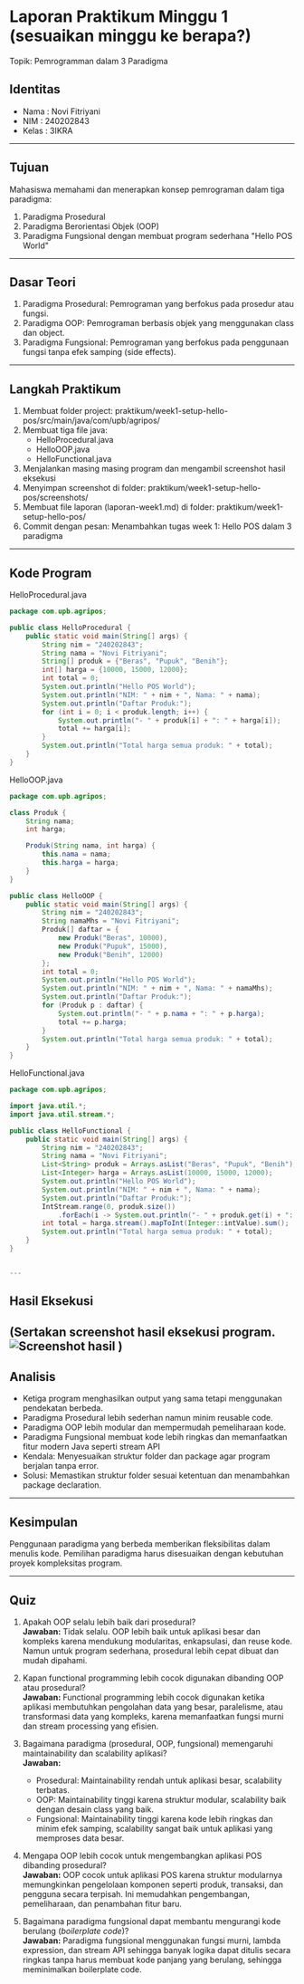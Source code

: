 # Laporan Praktikum Minggu 1 (sesuaikan minggu ke berapa?)
Topik: Pemrogramman dalam 3 Paradigma

## Identitas
- Nama  : Novi Fitriyani
- NIM   : 240202843
- Kelas : 3IKRA

---

## Tujuan
Mahasiswa memahami dan menerapkan konsep pemrograman dalam tiga paradigma:
1. Paradigma Prosedural
2. Paradigma Berorientasi Objek (OOP)
3. Paradigma Fungsional
dengan membuat program sederhana "Hello POS World"
---

## Dasar Teori
1. Paradigma Prosedural: Pemrograman yang berfokus pada prosedur atau fungsi. 
2. Paradigma OOP: Pemrograman berbasis objek yang menggunakan class dan object.  
3. Paradigma Fungsional: Pemrograman yang berfokus pada penggunaan fungsi tanpa efek samping (side effects).

---

## Langkah Praktikum
1. Membuat folder project:
    praktikum/week1-setup-hello-pos/src/main/java/com/upb/agripos/
2. Membuat tiga file java:
    - HelloProcedural.java
    - HelloOOP.java
    - HelloFunctional.java
3. Menjalankan masing masing program dan mengambil screenshot hasil eksekusi
4. Menyimpan screenshot di folder:
    praktikum/week1-setup-hello-pos/screenshots/
5. Membuat file laporan (laporan-week1.md) di folder:
    praktikum/week1-setup-hello-pos/
6. Commit dengan pesan: 
    Menambahkan tugas week 1: Hello POS dalam 3 paradigma

---

## Kode Program
HelloProcedural.java
```java
package com.upb.agripos;

public class HelloProcedural {
    public static void main(String[] args) {
        String nim = "240202843";
        String nama = "Novi Fitriyani";
        String[] produk = {"Beras", "Pupuk", "Benih"};
        int[] harga = {10000, 15000, 12000};
        int total = 0;
        System.out.println("Hello POS World");
        System.out.println("NIM: " + nim + ", Nama: " + nama);
        System.out.println("Daftar Produk:");
        for (int i = 0; i < produk.length; i++) {
            System.out.println("- " + produk[i] + ": " + harga[i]);
            total += harga[i];
        }
        System.out.println("Total harga semua produk: " + total);
    }
}
```

HelloOOP.java
```java
package com.upb.agripos;

class Produk {
    String nama;
    int harga;

    Produk(String nama, int harga) {
        this.nama = nama;
        this.harga = harga;
    }
}

public class HelloOOP {
    public static void main(String[] args) {
        String nim = "240202843";
        String namaMhs = "Novi Fitriyani";
        Produk[] daftar = {
            new Produk("Beras", 10000),
            new Produk("Pupuk", 15000),
            new Produk("Benih", 12000)
        };
        int total = 0;
        System.out.println("Hello POS World");
        System.out.println("NIM: " + nim + ", Nama: " + namaMhs);
        System.out.println("Daftar Produk:");
        for (Produk p : daftar) {
            System.out.println("- " + p.nama + ": " + p.harga);
            total += p.harga;
        }
        System.out.println("Total harga semua produk: " + total);
    }
}
```

HelloFunctional.java
```java
package com.upb.agripos;

import java.util.*;
import java.util.stream.*;

public class HelloFunctional {
    public static void main(String[] args) {
        String nim = "240202843";
        String nama = "Novi Fitriyani";
        List<String> produk = Arrays.asList("Beras", "Pupuk", "Benih");
        List<Integer> harga = Arrays.asList(10000, 15000, 12000);
        System.out.println("Hello POS World");
        System.out.println("NIM: " + nim + ", Nama: " + nama);
        System.out.println("Daftar Produk:");
        IntStream.range(0, produk.size())
            .forEach(i -> System.out.println("- " + produk.get(i) + ": " + harga.get(i)));
        int total = harga.stream().mapToInt(Integer::intValue).sum();
        System.out.println("Total harga semua produk: " + total);
    }
}


---
```

## Hasil Eksekusi
(Sertakan screenshot hasil eksekusi program.  
![Screenshot hasil](screenshots/hasil.png)
)
---

## Analisis
- Ketiga program menghasilkan output yang sama tetapi menggunakan pendekatan berbeda.  
- Paradigma Prosedural lebih sederhan namun minim reusable code.  
- Paradigma OOP lebih modular dan mempermudah pemeliharaan kode.
- Paradigma Fungsional membuat kode lebih ringkas dan memanfaatkan fitur modern Java seperti stream API
- Kendala: Menyesuaikan struktur folder dan package agar program berjalan tanpa error.
- Solusi: Memastikan struktur folder sesuai ketentuan dan menambahkan package declaration.   
---

## Kesimpulan
Penggunaan paradigma yang berbeda memberikan fleksibilitas dalam menulis kode. Pemilihan paradigma harus disesuaikan dengan kebutuhan proyek kompleksitas program.

---

## Quiz
1. Apakah OOP selalu lebih baik dari prosedural?  
   **Jawaban:**  Tidak selalu. OOP lebih baik untuk aplikasi besar dan kompleks karena mendukung modularitas, enkapsulasi, dan reuse kode. Namun untuk program sederhana, prosedural lebih cepat dibuat dan mudah dipahami.

2. Kapan functional programming lebih cocok digunakan dibanding OOP atau prosedural?  
   **Jawaban:**  Functional programming lebih cocok digunakan ketika aplikasi membutuhkan pengolahan data yang besar, paralelisme, atau transformasi data yang kompleks, karena memanfaatkan fungsi murni dan stream processing yang efisien.

3. Bagaimana paradigma (prosedural, OOP, fungsional) memengaruhi maintainability dan scalability aplikasi?  
   **Jawaban:**  
   - Prosedural: Maintainability rendah untuk aplikasi besar, scalability terbatas.
   - OOP: Maintainability tinggi karena struktur modular, scalability baik dengan desain class yang baik.
   - Fungsional: Maintainability tinggi karena kode lebih ringkas dan minim efek samping, scalability sangat baik untuk aplikasi yang memproses data besar.

4. Mengapa OOP lebih cocok untuk mengembangkan aplikasi POS dibanding prosedural?  
   **Jawaban:**  OOP cocok untuk aplikasi POS karena struktur modularnya memungkinkan pengelolaan komponen seperti produk, transaksi, dan pengguna secara terpisah. Ini memudahkan pengembangan, pemeliharaan, dan penambahan fitur baru.

5. Bagaimana paradigma fungsional dapat membantu mengurangi kode berulang (*boilerplate code*)?  
   **Jawaban:**  Paradigma fungsional menggunakan fungsi murni, lambda expression, dan stream API sehingga banyak logika dapat ditulis secara ringkas tanpa harus membuat kode panjang yang berulang, sehingga meminimalkan boilerplate code.
